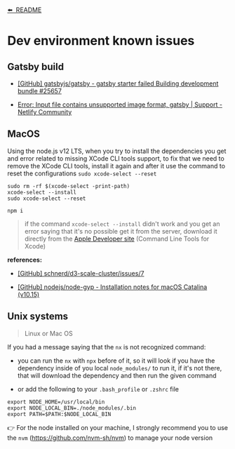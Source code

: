 [⬅️&nbsp;&nbsp;README](../README.md)

# Dev environment known issues

## Gatsby build

- [[GitHub] gatsbyjs/gatsby - gatsby starter failed Building development bundle #25657](https://github.com/gatsbyjs/gatsby/issues/25657)

- [Error: Input file contains unsupported image format, gatsby | Support - Netlify Community](https://community.netlify.com/t/error-input-file-contains-unsupported-image-format-gatsby/10891)

## MacOS

Using the node.js v12 LTS, when you try to install the dependencies you get and error related to missing XCode CLI tools support, to fix that we need to remove the XCode CLI tools, install it again and after it use the command to reset the configurations `sudo xcode-select --reset`

```
sudo rm -rf $(xcode-select -print-path)
xcode-select --install
sudo xcode-select --reset

npm i
```

> if the command `xcode-select --install` didn't work and you get an error saying that it's no possible get it from the server, download it directly from the [Apple Developer site](https://developer.apple.com/download/more/) (Command Line Tools for Xcode)

**references:**

- [[GitHub] schnerd/d3-scale-cluster/issues/7](https://github.com/schnerd/d3-scale-cluster/issues/7)

- [[GitHub] nodejs/node-gyp - Installation notes for macOS Catalina (v10.15)](https://github.com/nodejs/node-gyp/blob/master/macOS_Catalina.md)

## Unix systems

> Linux or Mac OS

If you had a message saying that the `nx` is not recognized command:

- you can run the `nx` with `npx` before of it, so it will look if you have the dependency inside of you local `node_modules/` to run it, if it's not there, that will download the dependency and then run the given command

- or add the following to your `.bash_profile` or `.zshrc` file

```
export NODE_HOME=/usr/local/bin
export NODE_LOCAL_BIN=./node_modules/.bin
export PATH=$PATH:$NODE_LOCAL_BIN
```

👉 For the node installed on your machine, I strongly recommend you to use the `nvm` (https://github.com/nvm-sh/nvm) to manage your node version
